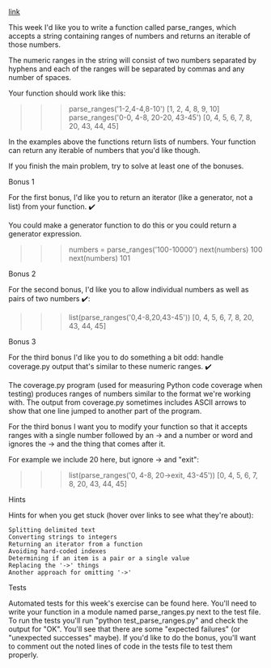 [link](https://www.pythonmorsels.com/exercises/008c3f7419944ed781eb4924483bff35/)

This week I'd like you to write a function called parse_ranges, which accepts a string containing ranges of numbers and returns an iterable of those numbers.

The numeric ranges in the string will consist of two numbers separated by hyphens and each of the ranges will be separated by commas and any number of spaces.

Your function should work like this:

>>> parse_ranges('1-2,4-4,8-10')
[1, 2, 4, 8, 9, 10]
>>> parse_ranges('0-0, 4-8, 20-20, 43-45')
[0, 4, 5, 6, 7, 8, 20, 43, 44, 45]

In the examples above the functions return lists of numbers. Your function can return any iterable of numbers that you'd like though.

If you finish the main problem, try to solve at least one of the bonuses.

Bonus 1

For the first bonus, I'd like you to return an iterator (like a generator, not a list) from your function. ✔️

You could make a generator function to do this or you could return a generator expression.

>>> numbers = parse_ranges('100-10000')
>>> next(numbers)
100
>>> next(numbers)
101

Bonus 2

For the second bonus, I'd like you to allow individual numbers as well as pairs of two numbers ✔️:

>>> list(parse_ranges('0,4-8,20,43-45'))
[0, 4, 5, 6, 7, 8, 20, 43, 44, 45]

Bonus 3

For the third bonus I'd like you to do something a bit odd: handle coverage.py output that's similar to these numeric ranges. ✔️

The coverage.py program (used for measuring Python code coverage when testing) produces ranges of numbers similar to the format we're working with. The output from coverage.py sometimes includes ASCII arrows to show that one line jumped to another part of the program.

For the third bonus I want you to modify your function so that it accepts ranges with a single number followed by an -> and a number or word and ignores the -> and the thing that comes after it.

For example we include 20 here, but ignore -> and "exit":

>>> list(parse_ranges('0, 4-8, 20->exit, 43-45'))
[0, 4, 5, 6, 7, 8, 20, 43, 44, 45]

Hints

Hints for when you get stuck (hover over links to see what they're about):

    Splitting delimited text
    Converting strings to integers
    Returning an iterator from a function
    Avoiding hard-coded indexes
    Determining if an item is a pair or a single value
    Replacing the '->' things
    Another approach for omitting '->'

Tests

Automated tests for this week's exercise can be found here. You'll need to write your function in a module named parse_ranges.py next to the test file. To run the tests you'll run "python test_parse_ranges.py" and check the output for "OK". You'll see that there are some "expected failures" (or "unexpected successes" maybe). If you'd like to do the bonus, you'll want to comment out the noted lines of code in the tests file to test them properly.